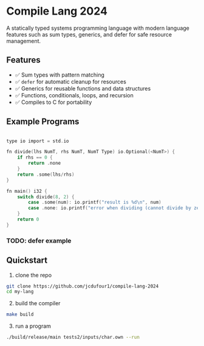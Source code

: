 # Compile Lang 2024
A statically typed systems programming language with modern language features such as sum types, generics, and defer for safe resource management.

## Features
- :white_check_mark: Sum types with pattern matching
- :white_check_mark: `defer` for automatic cleanup for resources
- :white_check_mark: Generics for reusable functions and data structures
- :white_check_mark: Functions, conditionals, loops, and recursion
- :white_check_mark: Compiles to C for portability

## Example Programs
```c

type io import = std.io

fn divide(lhs NumT, rhs NumT, NumT Type) io.Optional(<NumT>) {
    if rhs == 0 {
        return .none
    }
    return .some(lhs/rhs)
}

fn main() i32 {
    switch divide(8, 2) {
        case .some(num): io.printf("result is %d\n", num)
        case .none: io.printf("error when dividing (cannot divide by zero\n")
    }
    return 0
}
```

### TODO: defer example

## Quickstart
1. clone the repo
```sh
git clone https://github.com/jcdufour1/compile-lang-2024
cd my-lang
```
2. build the compiler
```sh
make build
```
3. run a program
```sh
./build/release/main tests2/inputs/char.own --run
```

